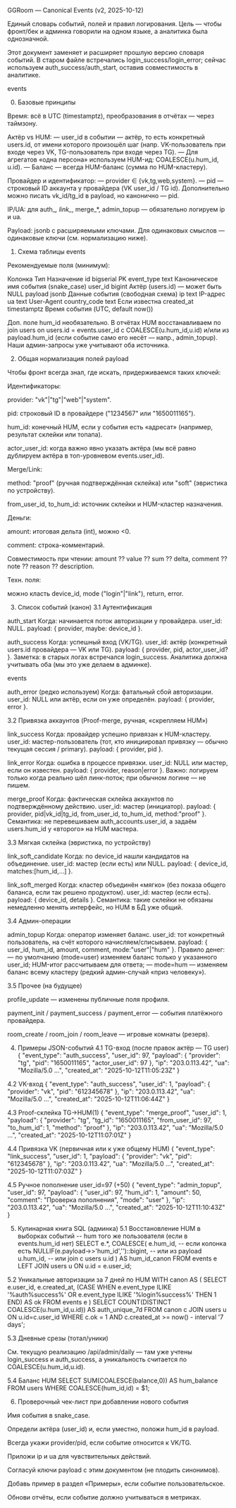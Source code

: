 GGRoom — Canonical Events (v2, 2025-10-12)

Единый словарь событий, полей и правил логирования. Цель — чтобы фронт/бек и админка говорили на одном языке, а аналитика была однозначной.

Этот документ заменяет и расширяет прошлую версию словаря событий. В старом файле встречались login_success/login_error; сейчас используем auth_success/auth_start, оставив совместимость в аналитике. 

events

0) Базовые принципы

Время: всё в UTC (timestamptz), преобразования в отчётах — через таймзону.

Актёр vs HUM:
— user_id в событии — актёр, то есть конкретный users.id, от имени которого произошёл шаг (напр. VK-пользователь при входе через VK, TG-пользователь при входе через TG).
— Для агрегатов «одна персона» используем HUM-ид: COALESCE(u.hum_id, u.id).
— Баланс — всегда HUM-баланс (сумма по HUM-кластеру).

Провайдер и идентификатор:
— provider ∈ {vk,tg,web,system}.
— pid — строковый ID аккаунта у провайдера (VK user_id / TG id). Дополнительно можно писать vk_id/tg_id в payload, но канонично — pid.

IP/UA: для auth_*, link_*, merge_*, admin_topup — обязательно логируем ip и ua.

Payload: jsonb с расширяемыми ключами. Для одинаковых смыслов — одинаковые ключи (см. нормализацию ниже).

1) Схема таблицы events

Рекомендуемые поля (минимум):

Колонка	Тип	Назначение
id	bigserial	PK
event_type	text	Каноническое имя события (snake_case)
user_id	bigint	Актёр (users.id) — может быть NULL
payload	jsonb	Данные события (свободная схема)
ip	text	IP-адрес
ua	text	User-Agent
country_code	text	Если известна
created_at	timestamptz	Время события (UTC, default now())

Доп. поле hum_id необязательно. В отчётах HUM восстанавливаем по join users on users.id = events.user_id с COALESCE(u.hum_id,u.id) и/или из payload.hum_id (если событие само его несёт — напр., admin_topup). Наши админ-запросы уже учитывают оба источника.

2) Общая нормализация полей payload

Чтобы фронт всегда знал, где искать, придерживаемся таких ключей:

Идентификаторы:

provider: "vk"|"tg"|"web"|"system".

pid: строковый ID в провайдере ("1234567" или "1650011165").

hum_id: конечный HUM, если у события есть «адресат» (например, результат склейки или топапа).

actor_user_id: когда важно явно указать актёра (мы всё равно дублируем актёра в топ-уровневом events.user_id).

Merge/Link:

method: "proof" (ручная подтверждённая склейка) или "soft" (эвристика по устройству).

from_user_id, to_hum_id: источник склейки и HUM-кластер назначения.

Деньги:

amount: итоговая дельта (int), можно <0.

comment: строка-комментарий.

Совместимость при чтении: amount ?? value ?? sum ?? delta, comment ?? note ?? reason ?? description.

Техн. поля:

можно класть device_id, mode ("login"|"link"), return, error.

3) Список событий (канон)
3.1 Аутентификация

auth_start
Когда: начинается поток авторизации у провайдера.
user_id: NULL.
payload: { provider, maybe: device_id }.

auth_success
Когда: успешный вход (VK/TG).
user_id: актёр (конкретный users.id провайдера — VK или TG).
payload: { provider, pid, actor_user_id? }.
Заметка: в старых логах встречался login_success. Аналитика должна учитывать оба (мы это уже делаем в админке). 

events

auth_error (редко используем)
Когда: фатальный сбой авторизации.
user_id: NULL или актёр, если он уже определён.
payload: { provider, error }.

3.2 Привязка аккаунтов (Proof-merge, ручная, «скрепляем HUM»)

link_success
Когда: провайдер успешно привязан к HUM-кластеру.
user_id: мастер-пользователь (тот, кто инициировал привязку — обычно текущая сессия / primary).
payload: { provider, pid }.

link_error
Когда: ошибка в процессе привязки.
user_id: NULL или мастер, если он известен.
payload: { provider, reason|error }.
Важно: логируем только когда реально шёл линк-поток; при обычном логине — не пишем.

merge_proof
Когда: фактическая склейка аккаунтов по подтверждённому действию.
user_id: мастер (инициатор).
payload: { provider, pid|vk_id|tg_id, from_user_id, to_hum_id, method:"proof" }.
Семантика: не перевешиваем auth_accounts.user_id, а задаём users.hum_id у «второго» на HUM мастера.

3.3 Мягкая склейка (эвристика, по устройству)

link_soft_candidate
Когда: по device_id нашли кандидатов на объединение.
user_id: мастер (если есть) или NULL.
payload: { device_id, matches:[hum_id,…] }.

link_soft_merged
Когда: кластер объединён «мягко» (без показа общего баланса, если так решено продуктом).
user_id: мастер (если есть).
payload: { device_id, details }.
Семантика: такие склейки не обязаны немедленно менять интерфейс, но HUM в БД уже общий.

3.4 Админ-операции

admin_topup
Когда: оператор изменяет баланс.
user_id: тот конкретный пользователь, на счёт которого начисляем/списываем.
payload: { user_id, hum_id, amount, comment, mode:"user"|"hum" }.
Правило денег:
— по умолчанию (mode=user) изменяем баланс только у указанного user_id; HUM-итог рассчитываем для ответа;
— mode=hum — изменяем баланс всему кластеру (редкий админ-случай «приз человеку»).

3.5 Прочее (на будущее)

profile_update — изменены публичные поля профиля.

payment_init / payment_success / payment_error — события платёжного провайдера.

room_create / room_join / room_leave — игровые комнаты (резерв).

4) Примеры JSON-событий
4.1 TG-вход (после правок актёр — TG user)
{
  "event_type": "auth_success",
  "user_id": 97,
  "payload": {
    "provider": "tg",
    "pid": "1650011165",
    "actor_user_id": 97
  },
  "ip": "203.0.113.42",
  "ua": "Mozilla/5.0 ...",
  "created_at": "2025-10-12T11:05:23Z"
}

4.2 VK-вход
{
  "event_type": "auth_success",
  "user_id": 1,
  "payload": {
    "provider": "vk",
    "pid": "612345678"
  },
  "ip": "203.0.113.42",
  "ua": "Mozilla/5.0 ...",
  "created_at": "2025-10-12T11:06:44Z"
}

4.3 Proof-склейка TG→HUM(1)
{
  "event_type": "merge_proof",
  "user_id": 1,
  "payload": {
    "provider": "tg",
    "tg_id": "1650011165",
    "from_user_id": 97,
    "to_hum_id": 1,
    "method": "proof"
  },
  "ip": "203.0.113.42",
  "ua": "Mozilla/5.0 ...",
  "created_at": "2025-10-12T11:07:01Z"
}

4.4 Привязка VK (первичная или к уже общему HUM)
{
  "event_type": "link_success",
  "user_id": 1,
  "payload": {
    "provider": "vk",
    "pid": "612345678"
  },
  "ip": "203.0.113.42",
  "ua": "Mozilla/5.0 ...",
  "created_at": "2025-10-12T11:07:03Z"
}

4.5 Ручное пополнение user_id=97 (+50)
{
  "event_type": "admin_topup",
  "user_id": 97,
  "payload": {
    "user_id": 97,
    "hum_id": 1,
    "amount": 50,
    "comment": "Проверка пополнения",
    "mode": "user"
  },
  "ip": "203.0.113.42",
  "ua": "Mozilla/5.0 ...",
  "created_at": "2025-10-12T11:10:43Z"
}

5) Кулинарная книга SQL (админка)
5.1 Восстановление HUM в выборках событий
-- hum того же пользователя (если в events.hum_id нет)
SELECT
  e.*,
  COALESCE(
    e.hum_id,                                -- если колонка есть
    NULLIF(e.payload->>'hum_id','')::bigint, -- или из payload
    u.hum_id,                                -- или join с users
    u.id
  ) AS hum_id_canon
FROM events e
LEFT JOIN users u ON u.id = e.user_id;

5.2 Уникальные авторизации за 7 дней по HUM
WITH canon AS (
  SELECT e.user_id, e.created_at, 
         (CASE WHEN e.event_type ILIKE '%auth%success%' OR e.event_type ILIKE '%login%success%'
               THEN 1 END) AS ok
  FROM events e
)
SELECT COUNT(DISTINCT COALESCE(u.hum_id,u.id)) AS auth_unique_7d
FROM canon c 
JOIN users u ON u.id=c.user_id
WHERE c.ok = 1
  AND c.created_at >= now() - interval '7 days';

5.3 Дневные срезы (тотал/уники)

См. текущую реализацию /api/admin/daily — там уже учтены login_success и auth_success, а уникальность считается по COALESCE(u.hum_id,u.id).

5.4 Баланс HUM
SELECT SUM(COALESCE(balance,0)) AS hum_balance
FROM users
WHERE COALESCE(hum_id,id) = $1;

6) Проверочный чек-лист при добавлении нового события

Имя события в snake_case.

Определи актёра (user_id) и, если уместно, положи hum_id в payload.

Всегда укажи provider/pid, если событие относится к VK/TG.

Приложи ip и ua для чувствительных действий.

Согласуй ключи payload с этим документом (не плодить синонимов).

Добавь пример в раздел «Примеры», если событие пользовательское.

Обнови отчёты, если событие должно учитываться в метриках.
